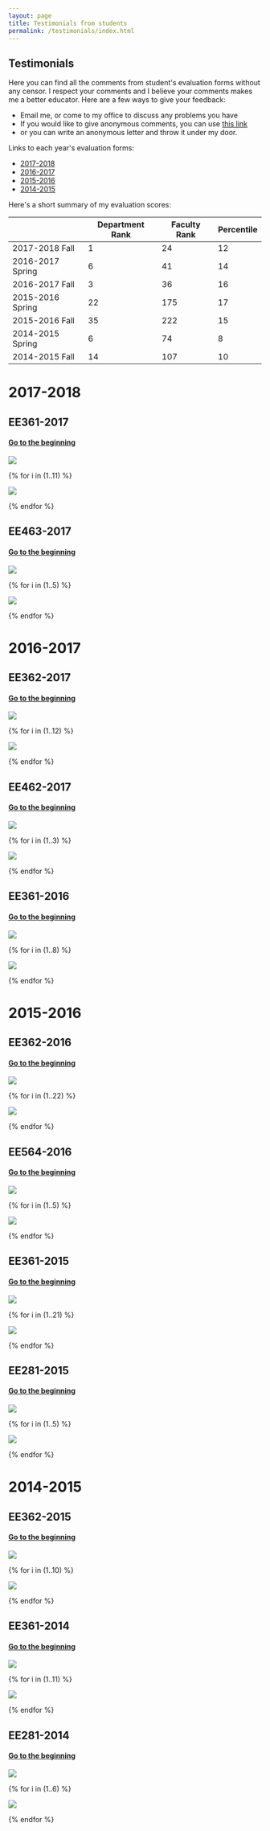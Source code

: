 ```yaml
---
layout: page
title: Testimonials from students
permalink: /testimonials/index.html
---
```


## Testimonials

Here you can find all the comments from student's evaluation forms without any censor. I respect your comments and I believe your comments makes me a better educator. Here are a few ways to give your feedback:

- Email me, or come to my office to discuss any problems you have
- If you would like to give anonymous comments, you can use [this link](http://bit.do/ee361)
- or you can write an anonymous letter and  throw it under my door.

Links to each year's evaluation forms:

- [2017-2018](#2017-2018)
- [2016-2017](#2016-2017)
- [2015-2016](#2015-2016)
- [2014-2015](#2014-2015)

Here's a short summary of my evaluation scores:

|                  | Department Rank | Faculty Rank | Percentile |
|------------------|-----------------|--------------|------------|
| 2017-2018 Fall   | 1               | 24           | 12         |
| 2016-2017 Spring | 6               | 41           | 14         |
| 2016-2017 Fall   | 3               | 36           | 16         |
| 2015-2016 Spring | 22              | 175          | 17         |
| 2015-2016 Fall   | 35              | 222          | 15         |
| 2014-2015 Spring | 6               | 74           | 8          |
| 2014-2015 Fall   | 14              | 107          | 10         |

# 2017-2018

## EE361-2017

#### [Go to the beginning](#testimonials)

<div class="image">
<img src="../images/evaluation/ee361_2017/file-0.png"><br>
</div>

{% for i in (1..11) %}

<div class="image">
<img src="../images/evaluation/ee361_2017/file-{{ i }}.jpg" ><br>
</div>

{% endfor %}


## EE463-2017


#### [Go to the beginning](#testimonials)

<div class="image">
<img src="../images/evaluation/ee463_2017/file-0.png"><br>
</div>


{% for i in (1..5) %}

<div class="image">
<img src="../images/evaluation/ee463_2017/file-{{ i }}.jpg" ><br>
</div>

{% endfor %}

# 2016-2017

## EE362-2017

#### [Go to the beginning](#testimonials)

<div class="image">
<img src="../images/evaluation/ee362_2017/file-0.png"><br>
</div>

{% for i in (1..12) %}

<div class="image">
<img src="../images/evaluation/ee362_2017/file-{{ i }}.jpg" ><br>
</div>

{% endfor %}


## EE462-2017


#### [Go to the beginning](#testimonials)

<div class="image">
<img src="../images/evaluation/ee462_2017/file-0.png"><br>
</div>


{% for i in (1..3) %}

<div class="image">
<img src="../images/evaluation/ee462_2017/file-{{ i }}.jpg" ><br>
</div>

{% endfor %}

## EE361-2016

#### [Go to the beginning](#testimonials)

<div class="image">
<img src="../images/evaluation/ee361_2016/file-0.png"><br>
</div>

{% for i in (1..8) %}

<div class="image">
<img src="../images/evaluation/ee361_2016/file-{{ i }}.jpg" ><br>
</div>

{% endfor %}

# 2015-2016

## EE362-2016

#### [Go to the beginning](#testimonials)

<div class="image">
<img src="../images/evaluation/ee362_2016/file-0.png"><br>
</div>

{% for i in (1..22) %}

<div class="image">
<img src="../images/evaluation/ee362_2016/file-{{ i }}.jpg" ><br>
</div>

{% endfor %}

## EE564-2016

#### [Go to the beginning](#testimonials)

<div class="image">
<img src="../images/evaluation/ee564_2016/file-0.png"><br>
</div>

{% for i in (1..5) %}

<div class="image">
<img src="../images/evaluation/ee564_2016/file-{{ i }}.jpg" ><br>
</div>

{% endfor %}

## EE361-2015

#### [Go to the beginning](#testimonials)

<div class="image">
<img src="../images/evaluation/ee361_2015/file-0.png"><br>
</div>

{% for i in (1..21) %}

<div class="image">
<img src="../images/evaluation/ee361_2015/file-{{ i }}.jpg" ><br>
</div>

{% endfor %}

## EE281-2015

#### [Go to the beginning](#testimonials)

<div class="image">
<img src="../images/evaluation/ee281_2015/file-0.png"><br>
</div>

{% for i in (1..5) %}

<div class="image">
<img src="../images/evaluation/ee281_2015/file-{{ i }}.jpg" ><br>
</div>

{% endfor %}

# 2014-2015

## EE362-2015

#### [Go to the beginning](#testimonials)

<div class="image">
<img src="../images/evaluation/ee362_2015/file-0.png"><br>
</div>

{% for i in (1..10) %}

<div class="image">
<img src="../images/evaluation/ee362_2015/file-{{ i }}.jpg" ><br>
</div>

{% endfor %}

## EE361-2014

#### [Go to the beginning](#testimonials)

<div class="image">
<img src="../images/evaluation/ee361_2014/file-0.png"><br>
</div>

{% for i in (1..11) %}

<div class="image">
<img src="../images/evaluation/ee361_2014/file-{{ i }}.jpg" ><br>
</div>

{% endfor %}

## EE281-2014

#### [Go to the beginning](#testimonials)

<div class="image">
<img src="../images/evaluation/ee281_2014/file-0.png"><br>
</div>

{% for i in (1..6) %}

<div class="image">
<img src="../images/evaluation/ee281_2014/file-{{ i }}.jpg" ><br>
</div>

{% endfor %}


